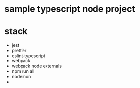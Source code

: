 # sample typescript node project

# stack
- jest
- prettier
- eslint-typescript
- webpack
- webpack node externals
- npm run all
- nodemon
- 